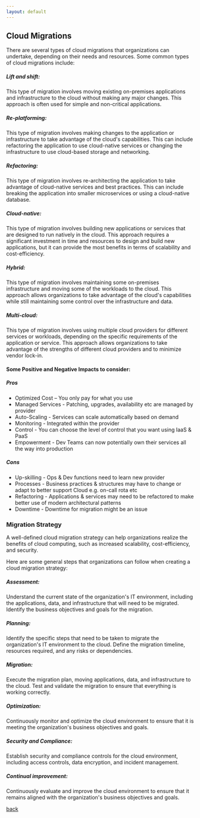 ```yaml
---
layout: default
---
```


## Cloud Migrations

There are several types of cloud migrations that organizations can undertake, depending on their needs and resources. Some common types of cloud migrations include:

##### Lift and shift:

This type of migration involves moving existing on-premises applications and infrastructure to the cloud without making any major changes. This approach is often used for simple and non-critical applications.

##### Re-platforming:

This type of migration involves making changes to the application or infrastructure to take advantage of the cloud's capabilities. This can include refactoring the application to use cloud-native services or changing the infrastructure to use cloud-based storage and networking.

##### Refactoring:

This type of migration involves re-architecting the application to take advantage of cloud-native services and best practices. This can include breaking the application into smaller microservices or using a cloud-native database.

##### Cloud-native:
This type of migration involves building new applications or services that are designed to run natively in the cloud. This approach requires a significant investment in time and resources to design and build new applications, but it can provide the most benefits in terms of scalability and cost-efficiency.

##### Hybrid:

This type of migration involves maintaining some on-premises infrastructure and moving some of the workloads to the cloud. This approach allows organizations to take advantage of the cloud's capabilities while still maintaining some control over the infrastructure and data.

##### Multi-cloud:

This type of migration involves using multiple cloud providers for different services or workloads, depending on the specific requirements of the application or service. This approach allows organizations to take advantage of the strengths of different cloud providers and to minimize vendor lock-in.

#### Some Positive and Negative Impacts to consider:

##### Pros

* Optimized Cost – You only pay for what you use
* Managed Services - Patching, upgrades, availability etc are managed by provider 
* Auto-Scaling - Services can scale automatically based on demand
* Monitoring - Integrated within the provider
* Control - You can choose the level of control that you want using IaaS & PaaS
* Empowerment - Dev Teams can now potentially own their services all the way into production

##### Cons

* Up-skilling - Ops & Dev functions need to learn new provider
* Processes - Business practices & structures may have to change or adapt to better support Cloud e.g. on-call rota etc
* Refactoring - Applications & services may need to be refactored to make better use of modern architectural patterns
* Downtime - Downtime for migration might be an issue


### Migration Strategy

A well-defined cloud migration strategy can help organizations realize the benefits of cloud computing, such as increased scalability, cost-efficiency, and security.

Here are some general steps that organizations can follow when creating a cloud migration strategy:

##### Assessment:
Understand the current state of the organization's IT environment, including the applications, data, and infrastructure that will need to be migrated. Identify the business objectives and goals for the migration.

##### Planning:
Identify the specific steps that need to be taken to migrate the organization's IT environment to the cloud. Define the migration timeline, resources required, and any risks or dependencies.

##### Migration:
Execute the migration plan, moving applications, data, and infrastructure to the cloud. Test and validate the migration to ensure that everything is working correctly.

##### Optimization:
Continuously monitor and optimize the cloud environment to ensure that it is meeting the organization's business objectives and goals.

##### Security and Compliance:
Establish security and compliance controls for the cloud environment, including access controls, data encryption, and incident management.

##### Continual improvement:
Continuously evaluate and improve the cloud environment to ensure that it remains aligned with the organization's business objectives and goals.


[back](../)
